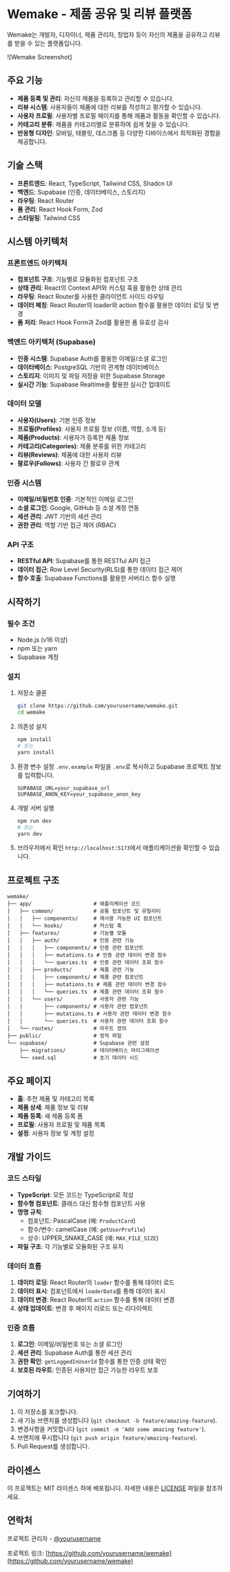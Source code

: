 # Wemake - 제품 공유 및 리뷰 플랫폼

Wemake는 개발자, 디자이너, 제품 관리자, 창업자 등이 자신의 제품을 공유하고 리뷰를 받을 수 있는 플랫폼입니다.

![Wemake Screenshot]

## 주요 기능

- **제품 등록 및 관리**: 자신의 제품을 등록하고 관리할 수 있습니다.
- **리뷰 시스템**: 사용자들이 제품에 대한 리뷰를 작성하고 평가할 수 있습니다.
- **사용자 프로필**: 사용자별 프로필 페이지를 통해 제품과 활동을 확인할 수 있습니다.
- **카테고리 분류**: 제품을 카테고리별로 분류하여 쉽게 찾을 수 있습니다.
- **반응형 디자인**: 모바일, 태블릿, 데스크톱 등 다양한 디바이스에서 최적화된 경험을 제공합니다.

## 기술 스택

- **프론트엔드**: React, TypeScript, Tailwind CSS, Shadcn UI
- **백엔드**: Supabase (인증, 데이터베이스, 스토리지)
- **라우팅**: React Router
- **폼 관리**: React Hook Form, Zod
- **스타일링**: Tailwind CSS

## 시스템 아키텍처

### 프론트엔드 아키텍처

- **컴포넌트 구조**: 기능별로 모듈화된 컴포넌트 구조
- **상태 관리**: React의 Context API와 커스텀 훅을 활용한 상태 관리
- **라우팅**: React Router를 사용한 클라이언트 사이드 라우팅
- **데이터 페칭**: React Router의 loader와 action 함수를 활용한 데이터 로딩 및 변경
- **폼 처리**: React Hook Form과 Zod를 활용한 폼 유효성 검사

### 백엔드 아키텍처 (Supabase)

- **인증 시스템**: Supabase Auth를 활용한 이메일/소셜 로그인
- **데이터베이스**: PostgreSQL 기반의 관계형 데이터베이스
- **스토리지**: 이미지 및 파일 저장을 위한 Supabase Storage
- **실시간 기능**: Supabase Realtime을 활용한 실시간 업데이트

### 데이터 모델

- **사용자(Users)**: 기본 인증 정보
- **프로필(Profiles)**: 사용자 프로필 정보 (이름, 역할, 소개 등)
- **제품(Products)**: 사용자가 등록한 제품 정보
- **카테고리(Categories)**: 제품 분류를 위한 카테고리
- **리뷰(Reviews)**: 제품에 대한 사용자 리뷰
- **팔로우(Follows)**: 사용자 간 팔로우 관계

### 인증 시스템

- **이메일/비밀번호 인증**: 기본적인 이메일 로그인
- **소셜 로그인**: Google, GitHub 등 소셜 계정 연동
- **세션 관리**: JWT 기반의 세션 관리
- **권한 관리**: 역할 기반 접근 제어 (RBAC)

### API 구조

- **RESTful API**: Supabase를 통한 RESTful API 접근
- **데이터 접근**: Row Level Security(RLS)를 통한 데이터 접근 제어
- **함수 호출**: Supabase Functions를 활용한 서버리스 함수 실행

## 시작하기

### 필수 조건

- Node.js (v16 이상)
- npm 또는 yarn
- Supabase 계정

### 설치

1. 저장소 클론
   ```bash
   git clone https://github.com/yourusername/wemake.git
   cd wemake
   ```

2. 의존성 설치
   ```bash
   npm install
   # 또는
   yarn install
   ```

3. 환경 변수 설정
   `.env.example` 파일을 `.env`로 복사하고 Supabase 프로젝트 정보를 입력합니다.
   ```
   SUPABASE_URL=your_supabase_url
   SUPABASE_ANON_KEY=your_supabase_anon_key
   ```

4. 개발 서버 실행
   ```bash
   npm run dev
   # 또는
   yarn dev
   ```

5. 브라우저에서 확인
   `http://localhost:5173`에서 애플리케이션을 확인할 수 있습니다.

## 프로젝트 구조

```
wemake/
├── app/                    # 애플리케이션 코드
│   ├── common/             # 공통 컴포넌트 및 유틸리티
│   │   ├── components/     # 재사용 가능한 UI 컴포넌트
│   │   └── hooks/          # 커스텀 훅
│   ├── features/           # 기능별 모듈
│   │   ├── auth/           # 인증 관련 기능
│   │   │   ├── components/ # 인증 관련 컴포넌트
│   │   │   ├── mutations.ts # 인증 관련 데이터 변경 함수
│   │   │   └── queries.ts  # 인증 관련 데이터 조회 함수
│   │   ├── products/       # 제품 관련 기능
│   │   │   ├── components/ # 제품 관련 컴포넌트
│   │   │   ├── mutations.ts # 제품 관련 데이터 변경 함수
│   │   │   └── queries.ts  # 제품 관련 데이터 조회 함수
│   │   └── users/          # 사용자 관련 기능
│   │       ├── components/ # 사용자 관련 컴포넌트
│   │       ├── mutations.ts # 사용자 관련 데이터 변경 함수
│   │       └── queries.ts  # 사용자 관련 데이터 조회 함수
│   └── routes/             # 라우트 정의
├── public/                 # 정적 파일
└── supabase/               # Supabase 관련 설정
    ├── migrations/         # 데이터베이스 마이그레이션
    └── seed.sql            # 초기 데이터 시드
```

## 주요 페이지

- **홈**: 추천 제품 및 카테고리 목록
- **제품 상세**: 제품 정보 및 리뷰
- **제품 등록**: 새 제품 등록 폼
- **프로필**: 사용자 프로필 및 제품 목록
- **설정**: 사용자 정보 및 계정 설정

## 개발 가이드

### 코드 스타일

- **TypeScript**: 모든 코드는 TypeScript로 작성
- **함수형 컴포넌트**: 클래스 대신 함수형 컴포넌트 사용
- **명명 규칙**: 
  - 컴포넌트: PascalCase (예: `ProductCard`)
  - 함수/변수: camelCase (예: `getUserProfile`)
  - 상수: UPPER_SNAKE_CASE (예: `MAX_FILE_SIZE`)
- **파일 구조**: 각 기능별로 모듈화된 구조 유지

### 데이터 흐름

1. **데이터 로딩**: React Router의 `loader` 함수를 통해 데이터 로드
2. **데이터 표시**: 컴포넌트에서 `loaderData`를 통해 데이터 표시
3. **데이터 변경**: React Router의 `action` 함수를 통해 데이터 변경
4. **상태 업데이트**: 변경 후 페이지 리로드 또는 리다이렉트

### 인증 흐름

1. **로그인**: 이메일/비밀번호 또는 소셜 로그인
2. **세션 관리**: Supabase Auth를 통한 세션 관리
3. **권한 확인**: `getLoggedInUserId` 함수를 통한 인증 상태 확인
4. **보호된 라우트**: 인증된 사용자만 접근 가능한 라우트 보호

## 기여하기

1. 이 저장소를 포크합니다.
2. 새 기능 브랜치를 생성합니다 (`git checkout -b feature/amazing-feature`).
3. 변경사항을 커밋합니다 (`git commit -m 'Add some amazing feature'`).
4. 브랜치에 푸시합니다 (`git push origin feature/amazing-feature`).
5. Pull Request를 생성합니다.

## 라이센스

이 프로젝트는 MIT 라이센스 하에 배포됩니다. 자세한 내용은 [LICENSE](LICENSE) 파일을 참조하세요.

## 연락처

프로젝트 관리자 - [@yourusername](https://twitter.com/yourusername)

프로젝트 링크: [https://github.com/yourusername/wemake](https://github.com/yourusername/wemake)
